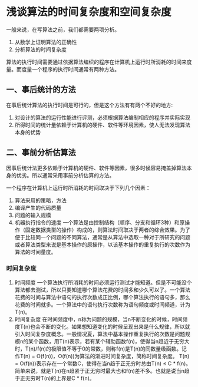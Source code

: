 # 浅谈算法的时间复杂度和空间复杂度

一般来说，在写算法之前，我们都需要两项分析。
1. 从数学上证明算法的正确性
2. 分析算法的时间复杂度

算法的执行时间需要通过依据算法编织的程序在计算机上运行时所消耗的时间来度量。而度量一个程序的执行时间通常有两种方法。

## 一、事后统计的方法
在事后统计算法的执行时间是可行的，但是这个方法有有两个不好的地方:
1. 对设计的算法的运行性能进行评测，必须根据算法编制相应的程序并实际实现
2. 所得时间的统计量依赖于计算机的硬件、软件等环境因素，使人无法发现算法本身的优势


## 二、事前分析估算法

因事后统计法更多依赖于计算机的硬件、软件等因素，很多时候容易掩盖掉算法本身的优劣。所以通常采用事前分析估算的方法。  

一个程序在计算机上运行时所消耗的时间取决于下列几个因素：
1. 算法采用的策略，方法
2. 编译产生的代码质量
3. 问题的输入规模
4. 机器执行指令的速度
一个算法是由控制结构（顺序、分支和循环3种）和原操作（固定数据类型的操作）构成的，则算法时间取决于两者的综合效果。为了便于比较同一个问题的不同算法，通常是从算法中选取一种对于所研究的问题或者算法类型来说是基本操作的原操作，以该基本操作的重复执行的次数作为算法的时间量度。


### 时间复杂度
1. 时间频度 
一个算法执行所消耗的时间必须运行测试才能知道。但是不可能没个算法都去测试，所以只要知道哪个算法花费的时间多和少久可以了。一个算法花费的时间与算法中语句的执行次数成正比例，哪个算法执行的语句多，那么花费的时间就多。一个算法中的语句执行次数称为语句频度或时间频道，计为T(n)。
2. 时间复杂度 
在时间频度中，n称为问题的规模，当n不断变化的时候，时间频度T(n)也会不断的变化。如果想知道变化的时候呈现出来是什么规律，所以就引入时间复杂度概念。一般情况夏，算法中基本操作重复执行的次数是问题规模n的某个函数，用T(n)表示，若有某个辅助函数f(n)，使得当n趋近于无穷大时，T(n)/f(n)的极限值不等于0的常数，则称f(n)是T(n)的同数量级函数。记作T(n) = O(f(n))，O(f(n))为算法的渐进时间复杂度，简称时间复杂度。
T(n) = O(f(n))表示存在一个常数C，使得在当n趋于正无穷时总由T(n) ≤ C * f(n)。简单来说，就是T(n)在n趋紧于正无穷时最大也和f(n)差不多。也就是说当n趋于正无穷时T(n)的上界是C * f(n)。